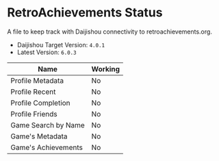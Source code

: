 # RetroAchievements Status
A file to keep track with Daijishou connectivity to retroachievements.org.
- Daijishou Target Version: `4.0.1`
- Latest Version: `6.0.3`

| Name | Working |
|---|---|
| Profile Metadata | No |
| Profile Recent | No |
| Profile Completion | No |
| Profile Friends | No |
| Game Search by Name | No |
| Game's Metadata | No |
| Game's Achievements | No |
